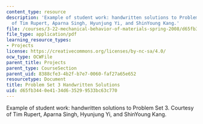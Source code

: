 ```yaml
---
content_type: resource
description: 'Example of student work: handwritten solutions to Problem Set 3. Courtesy
  of Tim Rupert, Aparna Singh, Hyunjung Yi, and ShinYoung Kang.'
file: /courses/3-22-mechanical-behavior-of-materials-spring-2008/d65fb3440e4134d635299533bc63c770_hw3_wiki_prob_c.pdf
file_type: application/pdf
learning_resource_types:
- Projects
license: https://creativecommons.org/licenses/by-nc-sa/4.0/
ocw_type: OCWFile
parent_title: Projects
parent_type: CourseSection
parent_uid: 8388cfe3-4b2f-b7e7-0060-faf27a65e652
resourcetype: Document
title: Problem Set 3 Handwritten Solutions
uid: d65fb344-0e41-34d6-3529-9533bc63c770
---
```

Example of student work: handwritten solutions to Problem Set 3. Courtesy of Tim Rupert, Aparna Singh, Hyunjung Yi, and ShinYoung Kang.